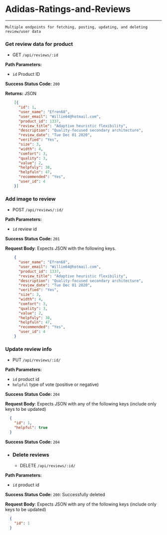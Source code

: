 # Adidas-Ratings-and-Reviews
----
  `Multiple endpoints for fetching, posting, updating, and deleting review/user data`

### Get review data for product
* GET `/api/reviews/:id`

**Path Parameters:**
  * `id` Product ID

**Success Status Code:** `200`

**Returns:** JSON

```json
    [{
      "id": 1,
      "user_name": "Efren68",
      "user_email": "Willie64@hotmail.com",
      "product_id": 1337,
      "review_title": "Adaptive heuristic flexibility",
      "description": "Quality-focused secondary architecture",
      "review_date": "Tue Dec 01 2020",
      "verified": "Yes",
      "size": 3,
      "width": 4,
      "comfort": 3,
      "quality": 3,
      "value": 2,
      "helpfuly": 38,
      "helpfuln": 47,
      "recommended": "Yes",
      "user_id": 4
    }]
```

### Add image to review
  * POST `/api/reviews/:id/`

**Path Parameters:**

  * `id` review id

**Success Status Code:** `201`

**Request Body**: Expects JSON with the following keys.

```json
    {
      "user_name": "Efren68",
      "user_email": "Willie64@hotmail.com",
      "product_id": 1337,
      "review_title": "Adaptive heuristic flexibility",
      "description": "Quality-focused secondary architecture",
      "review_date": "Tue Dec 01 2020",
      "verified": "Yes",
      "size": 3,
      "width": 4,
      "comfort": 3,
      "quality": 3,
      "value": 2,
      "helpfuly": 38,
      "helpfuln": 47,
      "recommended": "Yes",
      "user_id": 4
    }
```


### Update review info
  * PUT `/api/reviews/:id/`

**Path Parameters:**
  * `id` product id
  * `helpful` type of vote (positive or negative)

**Success Status Code:** `204`

**Request Body**: Expects JSON with any of the following keys (include only keys to be updated)

```json
  {
    "id": 1,
    "helpful": true
  }
```

**Success Status Code:** `204`


* ### Delete reviews
  * DELETE `/api/reviews/:id/`

**Path Parameters:**
  * `id` product id

**Success Status Code:** `200`: Successfully deleted

**Request Body**: Expects JSON with any of the following keys (include only keys to be updated)

```json
  {
    "id": 1
  }
```

